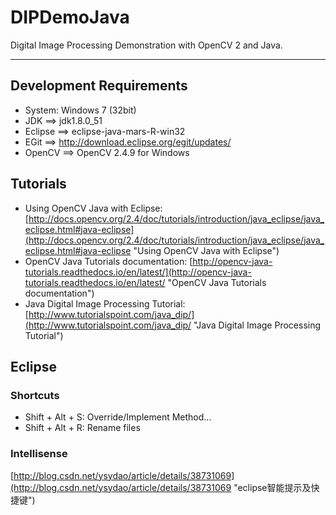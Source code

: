 # DIPDemoJava
Digital Image Processing Demonstration with OpenCV 2 and Java.

---

## Development Requirements
* System: Windows 7 (32bit)
* JDK ==> jdk1.8.0_51
* Eclipse ==> eclipse-java-mars-R-win32
* EGit ==> http://download.eclipse.org/egit/updates/
* OpenCV ==> OpenCV 2.4.9 for Windows

## Tutorials
* Using OpenCV Java with Eclipse: [http://docs.opencv.org/2.4/doc/tutorials/introduction/java_eclipse/java_eclipse.html#java-eclipse](http://docs.opencv.org/2.4/doc/tutorials/introduction/java_eclipse/java_eclipse.html#java-eclipse "Using OpenCV Java with Eclipse")
* OpenCV Java Tutorials documentation: [http://opencv-java-tutorials.readthedocs.io/en/latest/](http://opencv-java-tutorials.readthedocs.io/en/latest/ "OpenCV Java Tutorials documentation")
* Java Digital Image Processing Tutorial: [http://www.tutorialspoint.com/java_dip/](http://www.tutorialspoint.com/java_dip/ "Java Digital Image Processing Tutorial")

## Eclipse
### Shortcuts
* Shift + Alt + S: Override/Implement Method...
* Shift + Alt + R: Rename files

### Intellisense
[http://blog.csdn.net/ysydao/article/details/38731069](http://blog.csdn.net/ysydao/article/details/38731069 "eclipse智能提示及快捷键")